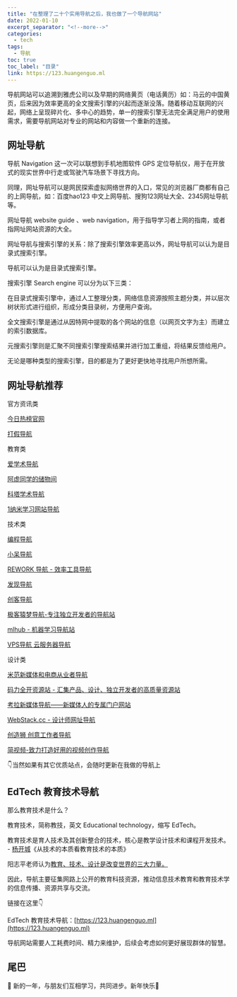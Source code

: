 ```yaml
---
title: "在整理了二十个实用导航之后，我也做了一个导航网站"
date: 2022-01-10
excerpt_separator: "<!--more-->"
categories:
  - tech
tags:
  - 导航
toc: true
toc_label: "目录"
link: https://123.huangenguo.ml
---
```


导航网站可以追溯到雅虎公司以及早期的网络黄页（电话黄历）如：马云的中国黄页，后来因为效率更高的全文搜索引擎的兴起而逐渐没落。随着移动互联网的兴起，网络上呈现碎片化、多中心的趋势，单一的搜索引擎无法完全满足用户的使用需求，需要导航网站对专业的网站和内容做一个重新的连接。

<!--more-->

## 网址导航

导航 Navigation 这一次可以联想到手机地图软件 GPS 定位导航仪，用于在开放式的现实世界中行走或驾驶汽车场景下寻找方向。

同理，网址导航可以是网民探索虚拟网络世界的入口，常见的浏览器厂商都有自己的上网导航，如：百度hao123 中文上网导航、搜狗123网址大全、2345网址导航等。

网址导航 website guide 、web navigation，用于指导学习者上网的指南，或者指网址网站资源的大全。

网址导航与搜索引擎的关系：除了搜索引擎效率更高以外，网址导航可以认为是目录式搜索引擎。

导航可以认为是目录式搜索引擎。

搜索引擎 Search engine 可以分为以下三类：

在目录式搜索引擎中，通过人工整理分类，网络信息资源按照主题分类，并以层次树状形式进行组织，形成分类目录树，方便用户查询。

全文搜索引擎是通过从因特网中提取的各个网站的信息（以网页文字为主）而建立的索引数据库。

元搜索引擎则是汇聚不同搜索引擎搜索结果并进行加工重组，将结果反馈给用户。

无论是哪种类型的搜索引擎，目的都是为了更好更快地寻找用户所想所需。

## 网址导航推荐

官方资讯类

[今日热榜官网](https://tophub.today/)

[打假导航](http://www.dajiadaohang.com/)

教育类

[爱学术导航](https://www.ixsdh.com/)

[阿虚同学的储物间](https://axutongxue.com/)

[科塔学术导航](https://site.sciping.com/)

[1纳米学习网站导航](http://www.1nami.com/)

技术类

[编程导航](https://www.code-nav.cn/)

[小呆导航](https://webjike.com/)

[REWORK 导航 - 效率工具导航](https://rework.tools/)

[发现导航 ](https://www.nav3.cn/#/side)

[创客导航](https://mc.dfrobot.com.cn/links/)

[极客猿梦导航-专注独立开发者的导航站](https://nav.geekape.net/)

[mlhub - 机器学习导航站](https://www.mlhub123.com/)

[VPS导航 云服务器导航](https://www.vpsd.cn/)

设计类

[米范新媒体和电商从业者导航](https://www.mifar.net/)

[码力全开资源站 - 汇集产品、设计、独立开发者的高质量资源站](https://design.maliquankai.com/)

[考拉新媒体导航——新媒体人的专属门户网站](https://www.kaolamedia.com/)

[WebStack.cc - 设计师网址导航](https://webstack.cc/cn/index.html)

[创造狮 创意工作者导航](http://chuangzaoshi.com/)

[简视频-致力打造好用的视频创作导航](https://www.aewz.com/)

👇当然如果有其它优质站点，会随时更新在我做的导航上

## EdTech 教育技术导航

那么教育技术是什么？

教育技术，简称教技，英文 Educational technology，缩写 EdTech。

教育技术是育人技术及其创新整合的技术，核心是教学设计技术和课程开发技术。 - [杨开城](https://baike.baidu.com/item/杨开城)《从技术的本质看教育技术的本质》

阳志平老师认为[教育、技术、设计是改变世界的三大力量。](https://mp.weixin.qq.com/s/5nSUrGSXhdBcr1b2HYQsLA#:~:text=5.-,%E6%94%B9%E5%8F%98%E4%B8%96%E7%95%8C%E7%9A%84%E4%B8%89%E5%A4%A7%E5%8A%9B%E9%87%8F,-%E6%88%91%E4%BB%AC%E7%9A%84%E5%98%B4%E5%94%87)

因此，导航主要征集网路上公开的教育科技资源，推动信息技术教育和教育技术学的信息传播、资源共享与交流。

链接在这里👇

EdTech 教育技术导航：[https://123.huangenguo.ml](https://123.huangenguo.ml)

导航网站需要人工耗费时间、精力来维护，后续会考虑如何更好展现群体的智慧。

## 尾巴

👋 新的一年，与朋友们互相学习，共同进步。新年快乐🎉